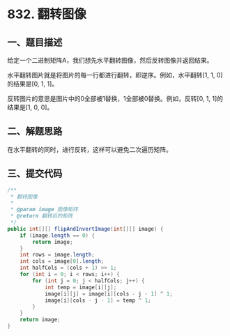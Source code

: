 # 832. 翻转图像

## 一、题目描述

给定一个二进制矩阵A，我们想先水平翻转图像，然后反转图像并返回结果。

水平翻转图片就是将图片的每一行都进行翻转，即逆序。例如，水平翻转[1, 1, 0]的结果是[0, 1, 1]。

反转图片的意思是图片中的0全部被1替换，1全部被0替换。例如，反转[0, 1, 1]的结果是[1, 0, 0]。


## 二、解题思路

在水平翻转的同时，进行反转，这样可以避免二次遍历矩阵。

## 三、提交代码

```java
/**
 * 翻转图像
 *
 * @param image 图像矩阵
 * @return 翻转后的矩阵
 */
public int[][] flipAndInvertImage(int[][] image) {
    if (image.length == 0) {
        return image;
    }
    int rows = image.length;
    int cols = image[0].length;
    int halfCols = (cols + 1) >> 1;
    for (int i = 0; i < rows; i++) {
        for (int j = 0; j < halfCols; j++) {
            int temp = image[i][j];
            image[i][j] = image[i][cols - j - 1] ^ 1;
            image[i][cols - j - 1] = temp ^ 1;
        }
    }
    return image;
}
```